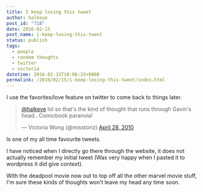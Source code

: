 ```yaml
---
title: I keep losing this tweet
author: halkeye
post_id: "718"
date: 2016-02-15
post_name: i-keep-losing-this-tweet
status: publish
tags:
  - people
  - random thoughts
  - twitter
  - victoria
datetime: 2016-02-15T10:06:33+0800
permalink: /2016/02/15/i-keep-losing-this-tweet/index.html
---
```


I use the favorites/love feature on twitter to come back to things later.

<blockquote class="twitter-tweet" data-lang="en"><p lang="en" dir="ltr"><a href="https://twitter.com/halkeye?ref_src=twsrc%5Etfw">@halkeye</a> lol so that&#39;s the kind of thought that runs through Gavin&#39;s head.. Comicbook paranoia!</p>&mdash; Victoria Wong (@misstoriz) <a href="https://twitter.com/misstoriz/status/12987279030?ref_src=twsrc%5Etfw">April 28, 2010</a></blockquote>

Is one of my all time favourite tweets.

I have noticed when I directly go there through the website, it does not actually remember my initial tweet (Was very happy when I pasted it to wordpress it did give context).

With the deadpool movie now out to top off all the other marvel movie stuff, I'm sure these kinds of thoughts won't leave my head any time soon.
